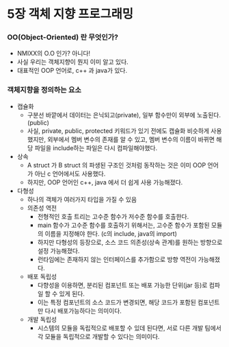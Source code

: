 # 5장 객체 지향 프로그래밍

### OO(Object-Oriented) 란 무엇인가?

- NMIXX의 O.O 인가? 아니다!
- 사실 우리는 객체지향이 뭔지 이미 알고 있다.
- 대표적인 OOP 언어로, c++ 과 java가 있다.

### 객체지향을 정의하는 요소

- 캡슐화
    - 구분선 바깥에서 데이터는 은닉되고(private), 일부 함수만이 외부에 노출된다.(public)
    - 사실, private, public, protected 키워드가 있기 전에도 캡슐화 비슷하게 사용했지만,
    외부에서 멤버 변수의 존재를 알 수 있고, 멤버 변수의 이름이 바뀌면 해당 파일을 include하는 파일은 다시 컴파일해야했다.
- 상속
    - A struct 가 B struct 의 파생된 구조인 것처럼 동작하는 것은 이미 OOP 언어가 아닌 c 언어에서도 사용했다.
    - 하지만, OOP 언어인 c++, java 에서 더 쉽게 사용 가능해졌다.
- 다형성
    - 하나의 객체가 여러가지 타입을 가질 수 있음
    - 의존성 역전
        - 전형적인 호출 트리는 고수준 함수가 저수준 함수를 호출한다.
        - main 함수가 고수준 함수를 호출하기 위해서는, 고수준 함수가 포함된 모듈의 이름을 지정해야 한다.
        (c의 include, java의 import)
        - 하지만 다형성의 등장으로, 소스 코드 의존성(상속 관계)를 원하는 방향으로 설정 가능해졌다.
        - 런타임에는 존재하지 않는 인터페이스를 추가함으로 방향 역전이 가능해졌다.
    - 배포 독립성
        - 다향성을 이용하면, 분리된 컴포넌트 또는 배포 가능한 단위(jar 등)로 컴파일 할 수 있게 된다.
        - 이는 특정 컴포넌트의 소스 코드가 변경되면, 해당 코드가 포함된 컴포넌트만 다시 배포가능하다는 의미이다.
    - 개발 독립성
        - 시스템의 모듈을 독립적으로 배포할 수 있데 된다면, 서로 다른 개발 팀에서 각 모듈을 독립적으로 개발할 수 있다는 의미이다.
